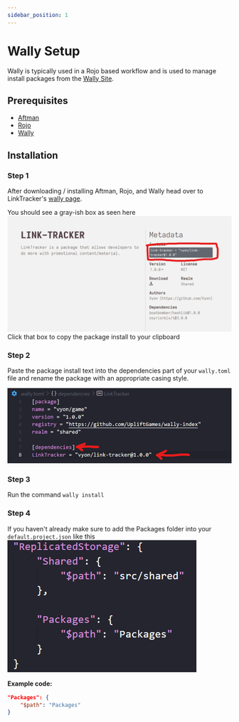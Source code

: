 ```yaml
---
sidebar_position: 1
---
```


# Wally Setup
Wally is typically used in a Rojo based workflow and is used to manage install packages from the [Wally Site](https://wally.run/).

## Prerequisites
- [Aftman](https://github.com/LPGhatguy/aftman?tab=readme-ov-file)
- [Rojo](https://rojo.space/docs/v7/getting-started/installation/)
- [Wally](https://wally.run/install/)

## Installation
### Step 1
After downloading / installing Aftman, Rojo, and Wally head over to LinkTracker's [wally page](https://wally.run/package/vyon/linktracker).

You should see a gray-ish box as seen here
![Step 1](/wally/1.png)
Click that box to copy the package install to your clipboard

### Step 2
Paste the package install text into the dependencies part of your `wally.toml` file and rename the package with an appropriate casing style.

![Step 2](/wally/2.png)

### Step 3
Run the command
`wally install`

### Step 4
If you haven't already make sure to add the Packages folder into your `default.project.json` like this
![Step 3](/wally/3.png)

**Example code:**
```json
"Packages": {
	"$path": "Packages"
}
```